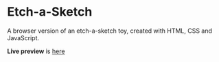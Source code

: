 # Etch-a-Sketch

A browser version of an etch-a-sketch toy, created with HTML, CSS and JavaScript.  

**Live preview** is [here](https://cassianocaron.github.io/etch-a-sketch/)
